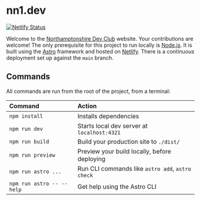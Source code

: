 # nn1.dev

[![Netlify Status](https://api.netlify.com/api/v1/badges/e55dcc8b-dfe0-4c90-9c50-b8ce076c9c0c/deploy-status)](https://app.netlify.com/sites/nn1-dev/deploys)

Welcome to the [Northamptonshire Dev Club](https://nn1.dev) website. Your contributions are welcome! The only prerequisite for this project to run locally is [Node.js](https://nodejs.org/en). It is built using the [Astro](https://astro.build) framework and hosted on [Netlify](http://netlify.com). There is a continuous deployment set up against the `main` branch.

## Commands

All commands are run from the root of the project, from a terminal:

| Command                   | Action                                           |
| :------------------------ | :----------------------------------------------- |
| `npm install`             | Installs dependencies                            |
| `npm run dev`             | Starts local dev server at `localhost:4321`      |
| `npm run build`           | Build your production site to `./dist/`          |
| `npm run preview`         | Preview your build locally, before deploying     |
| `npm run astro ...`       | Run CLI commands like `astro add`, `astro check` |
| `npm run astro -- --help` | Get help using the Astro CLI                     |
